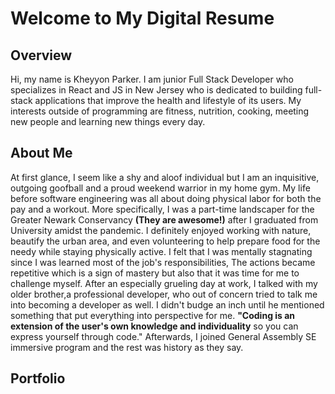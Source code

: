 # Welcome to My Digital Resume

## Overview

Hi, my name is Kheyyon Parker. I am junior Full Stack Developer who specializes in React and JS in New Jersey who is dedicated to building full-stack applications that improve the health and lifestyle of its users. My interests outside of programming are fitness, nutrition, cooking, meeting new people and learning new things every day. 

## About Me

At first glance, I seem like a shy and aloof individual but I am an inquisitive, outgoing goofball and a proud weekend warrior in my home gym. My life before software engineering was all about doing physical labor for both the pay and a workout. More specifically, I was a part-time landscaper for the Greater Newark Conservancy **(They are awesome!)** after I graduated from University amidst the pandemic. I definitely enjoyed working with nature, beautify the urban area, and even volunteering to help prepare food for the needy while staying physically active. I felt that I was mentally stagnating since I was learned most of the job's responsibilities, The actions became repetitive which is a sign of mastery but also that it was time for me to challenge myself. After an especially grueling day at work, I talked with my older brother,a professional developer, who out of concern tried to talk me into becoming a developer as well. I didn't budge an inch until he mentioned something that put everything into perspective for me. **"Coding is an extension of the user's own knowledge and individuality** so you can express yourself through code." Afterwards, I joined General Assembly SE immersive program and the rest was history as they say. 

## Portfolio




